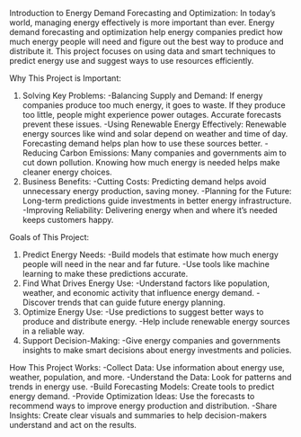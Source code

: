 Introduction to Energy Demand Forecasting and Optimization:
In today’s world, managing energy effectively is more important than ever. Energy demand forecasting and optimization help energy companies predict how much energy people will need and figure out the best way to produce and distribute it. This project focuses on using data and smart techniques to predict energy use and suggest ways to use resources efficiently.

Why This Project is Important:
1. Solving Key Problems:
-Balancing Supply and Demand: If energy companies produce too much energy, it goes to waste. If they produce too little, people might experience power outages. Accurate forecasts prevent these issues.
-Using Renewable Energy Effectively: Renewable energy sources like wind and solar depend on weather and time of day. Forecasting demand helps plan how to use these sources better.
-Reducing Carbon Emissions: Many companies and governments aim to cut down pollution. Knowing how much energy is needed helps make cleaner energy choices.
2. Business Benefits:
-Cutting Costs: Predicting demand helps avoid unnecessary energy production, saving money.
-Planning for the Future: Long-term predictions guide investments in better energy infrastructure.
-Improving Reliability: Delivering energy when and where it’s needed keeps customers happy.

Goals of This Project:
1. Predict Energy Needs:
-Build models that estimate how much energy people will need in the near and far future.
-Use tools like machine learning to make these predictions accurate.
2. Find What Drives Energy Use:
-Understand factors like population, weather, and economic activity that influence energy demand.
-Discover trends that can guide future energy planning.
3. Optimize Energy Use:
-Use predictions to suggest better ways to produce and distribute energy.
-Help include renewable energy sources in a reliable way.
4. Support Decision-Making:
-Give energy companies and governments insights to make smart decisions about energy investments and policies.

How This Project Works:
-Collect Data: Use information about energy use, weather, population, and more.
-Understand the Data: Look for patterns and trends in energy use.
-Build Forecasting Models: Create tools to predict energy demand.
-Provide Optimization Ideas: Use the forecasts to recommend ways to improve energy production and distribution.
-Share Insights: Create clear visuals and summaries to help decision-makers understand and act on the results.
